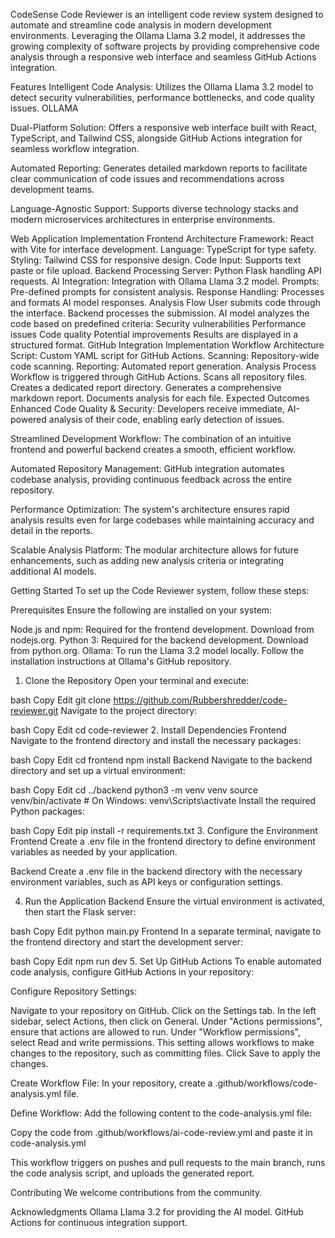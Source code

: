 CodeSense
Code Reviewer is an intelligent code review system designed to automate and streamline code analysis in modern development environments. Leveraging the Ollama Llama 3.2 model, it addresses the growing complexity of software projects by providing comprehensive code analysis through a responsive web interface and seamless GitHub Actions integration.

Features
Intelligent Code Analysis: Utilizes the Ollama Llama 3.2 model to detect security vulnerabilities, performance bottlenecks, and code quality issues. 
OLLAMA

Dual-Platform Solution: Offers a responsive web interface built with React, TypeScript, and Tailwind CSS, alongside GitHub Actions integration for seamless workflow integration.

Automated Reporting: Generates detailed markdown reports to facilitate clear communication of code issues and recommendations across development teams.

Language-Agnostic Support: Supports diverse technology stacks and modern microservices architectures in enterprise environments.

Web Application Implementation
Frontend Architecture
Framework: React with Vite for interface development.
Language: TypeScript for type safety.
Styling: Tailwind CSS for responsive design.
Code Input: Supports text paste or file upload.
Backend Processing
Server: Python Flask handling API requests.
AI Integration: Integration with Ollama Llama 3.2 model.
Prompts: Pre-defined prompts for consistent analysis.
Response Handling: Processes and formats AI model responses.
Analysis Flow
User submits code through the interface.
Backend processes the submission.
AI model analyzes the code based on predefined criteria:
Security vulnerabilities
Performance issues
Code quality
Potential improvements
Results are displayed in a structured format.
GitHub Integration Implementation
Workflow Architecture
Script: Custom YAML script for GitHub Actions.
Scanning: Repository-wide code scanning.
Reporting: Automated report generation.
Analysis Process
Workflow is triggered through GitHub Actions.
Scans all repository files.
Creates a dedicated report directory.
Generates a comprehensive markdown report.
Documents analysis for each file.
Expected Outcomes
Enhanced Code Quality & Security: Developers receive immediate, AI-powered analysis of their code, enabling early detection of issues.

Streamlined Development Workflow: The combination of an intuitive frontend and powerful backend creates a smooth, efficient workflow.

Automated Repository Management: GitHub integration automates codebase analysis, providing continuous feedback across the entire repository.

Performance Optimization: The system's architecture ensures rapid analysis results even for large codebases while maintaining accuracy and detail in the reports.

Scalable Analysis Platform: The modular architecture allows for future enhancements, such as adding new analysis criteria or integrating additional AI models.

Getting Started
To set up the Code Reviewer system, follow these steps:

Prerequisites
Ensure the following are installed on your system:

Node.js and npm: Required for the frontend development. Download from nodejs.org.
Python 3: Required for the backend development. Download from python.org.
Ollama: To run the Llama 3.2 model locally. Follow the installation instructions at Ollama's GitHub repository.
1. Clone the Repository
Open your terminal and execute:

bash
Copy
Edit
git clone https://github.com/Rubbershredder/code-reviewer.git
Navigate to the project directory:

bash
Copy
Edit
cd code-reviewer
2. Install Dependencies
Frontend
Navigate to the frontend directory and install the necessary packages:

bash
Copy
Edit
cd frontend
npm install
Backend
Navigate to the backend directory and set up a virtual environment:

bash
Copy
Edit
cd ../backend
python3 -m venv venv
source venv/bin/activate  # On Windows: venv\Scripts\activate
Install the required Python packages:

bash
Copy
Edit
pip install -r requirements.txt
3. Configure the Environment
Frontend
Create a .env file in the frontend directory to define environment variables as needed by your application.

Backend
Create a .env file in the backend directory with the necessary environment variables, such as API keys or configuration settings.

4. Run the Application
Backend
Ensure the virtual environment is activated, then start the Flask server:

bash
Copy
Edit
python main.py
Frontend
In a separate terminal, navigate to the frontend directory and start the development server:

bash
Copy
Edit
npm run dev
5. Set Up GitHub Actions
To enable automated code analysis, configure GitHub Actions in your repository:

Configure Repository Settings:

Navigate to your repository on GitHub.
Click on the Settings tab.
In the left sidebar, select Actions, then click on General.
Under "Actions permissions", ensure that actions are allowed to run.
Under "Workflow permissions", select Read and write permissions. This setting allows workflows to make changes to the repository, such as committing files.
Click Save to apply the changes.

Create Workflow File: In your repository, create a .github/workflows/code-analysis.yml file.

Define Workflow: Add the following content to the code-analysis.yml file:

Copy the code from .github/workflows/ai-code-review.yml and paste it in code-analysis.yml 

This workflow triggers on pushes and pull requests to the main branch, runs the code analysis script, and uploads the generated report.

Contributing
We welcome contributions from the community.

Acknowledgments
Ollama Llama 3.2 for providing the AI model.
GitHub Actions for continuous integration support.
